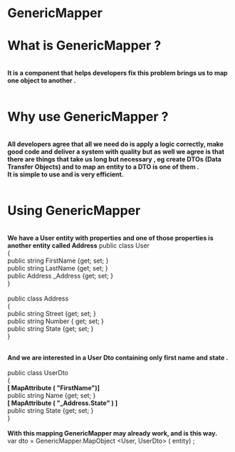 GenericMapper
==========
<H1>What is GenericMapper ?</H1><BR/>
<b>It is a component that helps developers fix this problem brings us to map one object to another .</b><BR/><BR/>
<H1>Why use GenericMapper ?</H1><BR/>
<b>All developers agree that all we need do is apply a logic correctly, make good code and deliver a system with quality but as well we agree is that there are things that take us long but necessary , eg create DTOs (Data Transfer Objects) and to map an entity to a DTO is one of them .<BR/>
It is simple to use and is very efficient.</b><BR/><BR/>
<H1>Using GenericMapper</H1><BR/>
<b>We have a User entity with properties and one of those properties is another entity called Address</b>
public class User<BR/>
{<BR/>
public string FirstName {get; set; }<BR/>
public string LastName {get; set; }<BR/>
public Address _Address {get; set; }<BR/>
}<BR/>
<BR/>
public class Address<BR/>
{<BR/>
public string Street {get; set; }<BR/>
public string Number { get; set; }<BR/>
public string State {get; set; }<BR/>
}<BR/>
<BR/>

<b>And we are interested in a User Dto containing only first name and state .<BR/></b>
<BR/>
public class UserDto<BR/>
{<BR/>
<b>[ MapAttribute ( "FirstName")]</b><BR/>
public string Name {get; set; }<BR/>
<b>[ MapAttribute ( "_Address.State" ) ]</b><BR/>
public string State {get; set; }<BR/>
}<BR/>
<BR/>
<b>With this mapping GenericMapper may already work, and is this way.</b><BR/>
var dto = GenericMapper.MapObject <User, UserDto> ( entity) ;